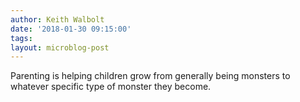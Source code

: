 ```yaml
---
author: Keith Walbolt
date: '2018-01-30 09:15:00'
tags:
layout: microblog-post
---
```


Parenting is helping children grow from generally being monsters to whatever specific type of monster they become.
